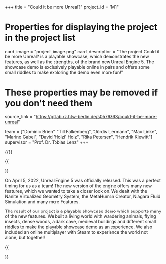 +++
title = "Could it be more Unreal?"
project_id = "M1"

# Properties for displaying the project in the project list
card_image = "project_image.png"
card_description = "The project Could it be more Unreal? is a playable showcase, which demonstrates the new features, as well as the strengths, of the brand new Unreal Engine 5. The showcase demo is exclusively playable online in pairs and offers some small riddles to make exploring the demo even more fun!"

# These properties may be removed if you don't need them
source_link = "https://gitlab.rz.htw-berlin.de/s0576863/could-it-be-more-unreal"

team = ["Dominic Brien", "Till Falkenberg", "Jördis Liermann", "Max Linke", "Marino Gabel", "David 'Holzi' Holz", "Rika Petersen", "Hendrik Kiewitt"]
supervisor = "Prof. Dr. Tobias Lenz"
+++

{{<mediathek id="63f68e8ad936560e7b7a7e9a13ac9c56" title="Our presentation">}}

{{<section title="The Objective">}}

On April 5, 2022, Unreal Engine 5 was officially released. This was a perfect timing for us as a team! The new version of the engine offers many new features, which we wanted to take a closer look on. We dealt with the Nanite Virtualized Geometry System, the MetaHuman Creator, Niagara Fluid Simulation and many more Features.

The result of our project is a playable showcase demo which supports many of the new features. We built a living world with wandering animals, flying insects, dense woods, a dark cave, medieval buildings and different small riddles to make the playable showcase demo as an experience. We also included an online multiplayer with Steam to experience the world not alone, but together! 

{{</section>}}